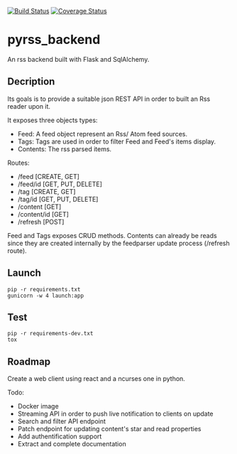 [![Build Status](https://travis-ci.org/crichon/pyrss_backend.svg?branch=master)](https://travis-ci.org/crichon/pyrss_backend) [![Coverage Status](https://coveralls.io/repos/github/crichon/pyrss_backend/badge.svg?branch=master)](https://coveralls.io/github/crichon/pyrss_backend?branch=master)

# pyrss_backend

An rss backend built with Flask and SqlAlchemy.

## Decription

Its goals is to provide a suitable json REST API in order to built an Rss reader upon it.

It exposes three objects types:
 - Feed: A feed object represent an Rss/ Atom feed sources.
 - Tags: Tags are used in order to filter Feed and Feed's items display.
 - Contents: The rss parsed items.

Routes:
 - /feed [CREATE, GET]
 - /feed/id [GET, PUT, DELETE]
 - /tag [CREATE, GET]
 - /tag/id [GET, PUT, DELETE]
 - /content [GET]
 - /content/id [GET]
 - /refresh [POST]

Feed and Tags exposes CRUD methods.
Contents can already be reads since they are created internally by the
feedparser update process (/refresh route).

## Launch

    pip -r requirements.txt
    gunicorn -w 4 launch:app

## Test

    pip -r requirements-dev.txt
    tox

## Roadmap

Create a web client using react and a ncurses one in python.

Todo:
 - Docker image
 - Streaming API in order to push live notification to clients on update
 - Search and filter API endpoint
 - Patch endpoint for updating content's star and read properties
 - Add authentification support
 - Extract and complete documentation

